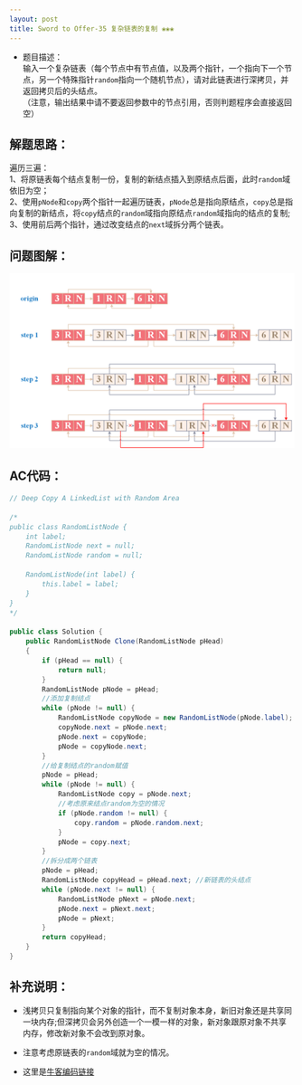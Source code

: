 ```yaml
---
layout: post
title: Sword to Offer-35 复杂链表的复制 ❀❀❀
---
```


* 题目描述：  
输入一个复杂链表（每个节点中有节点值，以及两个指针，一个指向下一个节点，另一个特殊指针`random`指向一个随机节点），请对此链表进行深拷贝，并返回拷贝后的头结点。  
（注意，输出结果中请不要返回参数中的节点引用，否则判题程序会直接返回空） 

## 解题思路：

遍历三遍：  
1、将原链表每个结点复制一份，复制的新结点插入到原结点后面，此时`random`域依旧为空；  
2、使用`pNode`和`copy`两个指针一起遍历链表，`pNode`总是指向原结点，`copy`总是指向复制的新结点，将`copy`结点的`random`域指向原结点`random`域指向的结点的复制;  
3、使用前后两个指针，通过改变结点的`next`域拆分两个链表。  


## 问题图解：

<center>
    <img src="/assets/img/blog/sword-offer-35.png">
</center>


## AC代码：

```java
// Deep Copy A LinkedList with Random Area

/*
public class RandomListNode {
    int label;
    RandomListNode next = null;
    RandomListNode random = null;

    RandomListNode(int label) {
        this.label = label;
    }
}
*/

public class Solution {
    public RandomListNode Clone(RandomListNode pHead)
    {
        if (pHead == null) {
            return null;
        }
        RandomListNode pNode = pHead;
        //添加复制结点
        while (pNode != null) {
            RandomListNode copyNode = new RandomListNode(pNode.label);
            copyNode.next = pNode.next;
            pNode.next = copyNode;
            pNode = copyNode.next;
        }
        //给复制结点的random赋值
        pNode = pHead;
        while (pNode != null) {
            RandomListNode copy = pNode.next;
            //考虑原来结点random为空的情况
            if (pNode.random != null) {
                copy.random = pNode.random.next;
            }
            pNode = copy.next;
        }
        //拆分成两个链表
        pNode = pHead;
        RandomListNode copyHead = pHead.next; //新链表的头结点
        while (pNode.next != null) {
            RandomListNode pNext = pNode.next;
            pNode.next = pNext.next;
            pNode = pNext;
        }
        return copyHead;
    }
}
```

## 补充说明：

* 浅拷贝只复制指向某个对象的指针，而不复制对象本身，新旧对象还是共享同一块内存;但深拷贝会另外创造一个一模一样的对象，新对象跟原对象不共享内存，修改新对象不会改到原对象。  

* 注意考虑原链表的`random`域就为空的情况。  

* 这里是[牛客编码链接](https://www.nowcoder.com/practice/f836b2c43afc4b35ad6adc41ec941dba?tpId=13&&tqId=11178&rp=1&ru=/ta/coding-interviews&qru=/ta/coding-interviews/question-ranking)